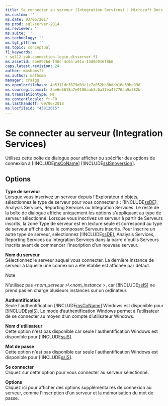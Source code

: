 ```yaml
---
title: Se connecter au serveur (Integration Services) | Microsoft Docs
ms.custom: ''
ms.date: 03/06/2017
ms.prod: sql-server-2014
ms.reviewer: ''
ms.suite: ''
ms.technology: ''
ms.tgt_pltfrm: ''
ms.topic: conceptual
f1_keywords:
- sql12.swb.connection.login.dtsserver.f1
ms.assetid: 5be897bd-f36c-4c6a-a91a-13d0d016f8b6
caps.latest.revision: 24
author: mashamsft
ms.author: mathoma
manager: craigg
ms.openlocfilehash: 4b5311dc3879d09c1c7a052bb3bddb16e59be998
ms.sourcegitcommit: 8ae6e6618a7e9186aab3c6a37ea43776aa9a382b
ms.translationtype: MT
ms.contentlocale: fr-FR
ms.lasthandoff: 09/06/2018
ms.locfileid: "43812615"
---
```

# <a name="connect-to-server-integration-services"></a>Se connecter au serveur (Integration Services)
  Utilisez cette boîte de dialogue pour afficher ou spécifier des options de connexion à [!INCLUDE[msCoName](../includes/msconame-md.md)] [!INCLUDE[ssISnoversion](../includes/ssisnoversion-md.md)].  
  
## <a name="options"></a>Options  
 **Type de serveur**  
 Lorsque vous inscrivez un serveur depuis l'Explorateur d'objets, sélectionnez le type de serveur pour vous connecter à : [!INCLUDE[ssDE](../includes/ssde-md.md)], Analysis Services, Reporting Services ou Integration Services. Le reste de la boîte de dialogue affiche uniquement les options s'appliquant au type de serveur sélectionné. Lorsque vous inscrivez un serveur à partir de Serveurs inscrits, la zone Type de serveur est en lecture seule et correspond au type de serveur affiché dans le composant Serveurs inscrits. Pour inscrire un autre type de serveur, sélectionnez [!INCLUDE[ssDE](../includes/ssde-md.md)], Analysis Services, Reporting Services ou Integration Services dans la barre d'outils Serveurs inscrits avant de commencer l'inscription d'un nouveau serveur.  
  
 **Nom du serveur**  
 Sélectionnez le serveur auquel vous connecter. La dernière instance de serveur à laquelle une connexion a été établie est affichée par défaut.  
  
> [!NOTE]  
>  N’utilisez pas  *\<nom_serveur >*\\*\<nom_instance >*, car [!INCLUDE[ssIS](../includes/ssis-md.md)] ne prend pas en charge plusieurs instances sur un ordinateur.  
  
 **Authentification**  
 Seule l'authentification [!INCLUDE[msCoName](../includes/msconame-md.md)] Windows est disponible pour [!INCLUDE[ssIS](../includes/ssis-md.md)]. Le mode d’authentification Windows permet à l’utilisateur de se connecter au moyen d’un compte d’utilisateur Windows.  
  
 **Nom d'utilisateur**  
 Cette option n'est pas disponible car seule l'authentification Windows est disponible pour [!INCLUDE[ssIS](../includes/ssis-md.md)].  
  
 **Mot de passe**  
 Cette option n'est pas disponible car seule l'authentification Windows est disponible pour [!INCLUDE[ssIS](../includes/ssis-md.md)].  
  
 **Se connecter**  
 Cliquez sur cette option pour vous connecter au serveur sélectionné.  
  
 **Options**  
 Cliquez ici pour afficher des options supplémentaires de connexion au serveur, comme l'inscription d'un serveur et la mémorisation du mot de passe.  
  
  
